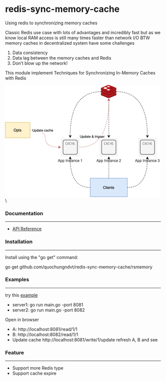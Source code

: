 # redis-sync-memory-cache
Using redis to synchronizing memory caches

Classic Redis use case with lots of advantages and incredibly fast but as we know local RAM access is still many times faster than network I/O
BTW memory caches in decentralized system have some challenges
1. Data consistency
2. Data lag between the memory caches and Redis
2. Don’t blow up the network!

This module implement Techniques for Synchronizing In-Memory Caches with Redis

![GitHub Logo](/diagram.png)\

### Documentation
-------------

- [API Reference](https://godoc.org/github.com/quochungndvt/redis-sync-memory-cache/rsmemory)

### Installation
-------------

Install using the "go get" command:

  go get github.com/quochungndvt/redis-sync-memory-cache/rsmemory
  
  
### Examples
-------------

try this [example](https://github.com/quochungndvt/redis-sync-memory-cache/tree/master/examples/server)
- server1: go run main.go -port 8081
- server2: go run main.go -port 8082

Open in browser 

- A: http://localhost:8081/read/1/1
- B: http://localhost:8082/read/1/1
- Update cache http://localhost:8081/write/1/update
refresh A, B and see


### Feature
-------------
- Support more Redis type
- Support cache expire
